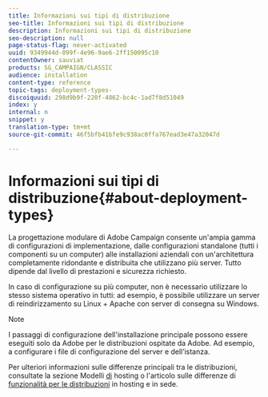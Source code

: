 ```yaml
---
title: Informazioni sui tipi di distribuzione
seo-title: Informazioni sui tipi di distribuzione
description: Informazioni sui tipi di distribuzione
seo-description: null
page-status-flag: never-activated
uuid: 9349944d-099f-4e96-9ae6-2ff150095c10
contentOwner: sauviat
products: SG_CAMPAIGN/CLASSIC
audience: installation
content-type: reference
topic-tags: deployment-types-
discoiquuid: 298d9b9f-220f-4862-bc4c-1ad7f8d51049
index: y
internal: n
snippet: y
translation-type: tm+mt
source-git-commit: 46f5bfb41bfe9c938ac0ffa767ead3e47a32047d

---
```



# Informazioni sui tipi di distribuzione{#about-deployment-types}

La progettazione modulare di Adobe Campaign consente un&#39;ampia gamma di configurazioni di implementazione, dalle configurazioni standalone (tutti i componenti su un computer) alle installazioni aziendali con un&#39;architettura completamente ridondante e distribuita che utilizzano più server. Tutto dipende dal livello di prestazioni e sicurezza richiesto.

In caso di configurazione su più computer, non è necessario utilizzare lo stesso sistema operativo in tutti: ad esempio, è possibile utilizzare un server di reindirizzamento su Linux + Apache con server di consegna su Windows.

>[!NOTE]
>
>I passaggi di configurazione dell&#39;installazione principale possono essere eseguiti solo da
>Adobe per le distribuzioni ospitate da Adobe. Ad esempio, a
>configurare i file di configurazione del server e dell’istanza.
>
>Per ulteriori informazioni sulle differenze principali tra le distribuzioni, consultate la sezione Modelli [di](../../installation/using/hosting-models.md) hosting o l&#39;articolo sulle differenze di [funzionalità per le distribuzioni](https://helpx.adobe.com/campaign/kb/acc-on-prem-vs-hosted.html) in hosting e in sede.

